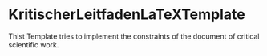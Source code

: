# KritischerLeitfadenLaTeXTemplate

Thist Template tries to implement the constraints of the document of critical scientific work.
